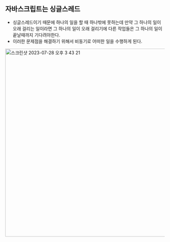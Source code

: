 ## 자바스크립트는 싱글스레드

- 싱글스레드이기 때문에 하나의 일을 할 때 하나밖에 못하는데 만약 그 하나의 일이 오래 걸리는 일이라면 그 하나의 일이 오래 걸리기에 다른 작업들은 그 하나의 일이 끝날때까지 기다려야한다.
- 이러한 문제점을 해결하기 위해서 비동기로 어떠한 일을 수행하게 된다.

<img width="594" alt="스크린샷 2023-07-28 오후 3 43 21" src="https://github.com/ehdgusdl9177/NodeJs/assets/75515697/5a138475-00c6-44a9-abea-736405b8c923">
